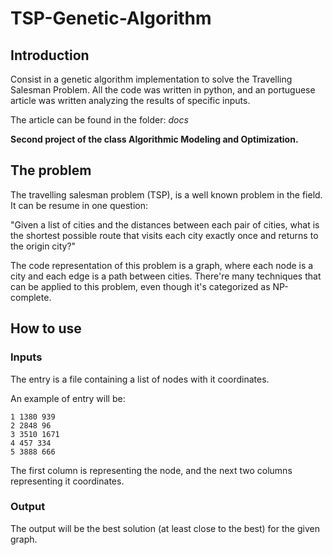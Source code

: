 # TSP-Genetic-Algorithm

## Introduction
Consist in a genetic algorithm implementation to solve the Travelling Salesman Problem.
All the code was written in python, and an portuguese article was written analyzing the results of specific inputs.
<p>The article can be found in the folder: <i> docs </i></p>

<b>Second project of the class Algorithmic Modeling and Optimization.</b>

## The problem
<p>The travelling salesman problem (TSP), is a well known problem in the field. It can be resume in one question:</p>
<p>"Given a list of cities and the distances between each pair of cities, what is the shortest possible route that visits each city exactly once and returns to the origin city?"</p>
<p>The code representation of this problem is a graph, where each node is a city and each edge is a path between cities. There're many techniques that can be applied to this problem, even though it's categorized as NP-complete.</p>

## How to use

### Inputs
<p>The entry is a file containing a list of nodes with it coordinates.</p>
<p>An example of entry will be:</p>
    
    1 1380 939
    2 2848 96
    3 3510 1671
    4 457 334
    5 3888 666

<p>The first column is representing the node, and the next two columns representing it coordinates.</p>

### Output

<p>The output will be the best solution (at least close to the best) for the given graph.</p>
